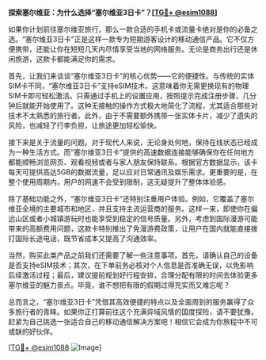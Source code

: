 **探索塞尔维亚：为什么选择“塞尔维亚3日卡”？[[TG💪+ @esim1088](https://t.me/s/esim1088)]**

如果你计划前往塞尔维亚旅行，那么一款合适的手机卡或流量卡绝对是你的必备之选。“塞尔维亚3日卡”正是这样一款专为短期游客设计的移动通信产品。它不仅方便携带，还能让你在短短几天内尽情享受当地的网络服务。无论是商务出行还是休闲旅游，这款卡都能满足你的需求。

首先，让我们来谈谈“塞尔维亚3日卡”的核心优势——它的便捷性。与传统的实体SIM卡不同，“塞尔维亚3日卡”支持eSIM技术，这意味着你无需更换现有的物理SIM卡即可轻松激活。只需通过手机上的设置应用，按照提示完成注册步骤，几分钟后就能开始使用了。这种无接触的操作方式极大地简化了流程，尤其适合那些对技术不太熟悉的旅行者。此外，由于不需要额外携带一张实体卡片，减少了遗失的风险，也减轻了行李负担，让旅途更加轻松愉快。

接下来是关于流量的问题。对于现代人来说，无论身处何地，保持在线状态已经成为一种生活方式。而“塞尔维亚3日卡”提供的高速数据连接能够确保你在任何地方都能顺畅浏览网页、观看视频或者与家人朋友保持联系。根据官方数据显示，该卡每天可提供高达5GB的数据流量，足以应对日常通讯及娱乐需求。更重要的是，在整个使用周期内，用户的网速不会受到限制，这无疑提升了整体体验感。

除了基础功能之外，“塞尔维亚3日卡”还特别注重用户体验。例如，它覆盖了塞尔维亚全境的主要城市和地区，并且支持主流运营商的服务。这样一来，即使你在偏远山区或者小城镇游玩时也能享受到稳定的信号质量。另外，考虑到国际漫游可能带来的高额费用问题，这款卡特别推出了免漫游费政策，让用户在国内就能直接拨打国际长途电话，既节省成本又提高了沟通效率。

当然，购买此类产品之前我们还需要了解一些注意事项。首先，请确认自己的设备是否支持eSIM技术；其次，在下单前务必核对个人信息是否准确无误，以免影响后续激活过程；最后，建议提前规划好行程安排，合理分配有限的时间去体验更多塞尔维亚的魅力景点。毕竟，谁不想把有限的假期过得充实而又难忘呢？

总而言之，“塞尔维亚3日卡”凭借其高效便捷的特点以及全面周到的服务赢得了众多旅行者的青睐。如果你正打算前往这个充满异域风情的国度探险，请不要犹豫，赶紧为自己挑选一张适合自己的移动通信解决方案吧！相信它会成为你旅程中不可或缺的好伙伴。

[[TG💪+ @esim1088](https://t.me/s/esim1088) ![Image](https://i.postimg.cc/4NQfJmqS/Snipaste-2025-05-13-00-14-12.png)]